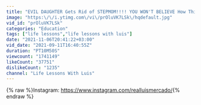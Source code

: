 ```yaml
---
title: "EVIL DAUGHTER Gets Rid of STEPMOM!!!! YOU WON'T BELIEVE How This Ends!!!!"
image: "https:\/\/i.ytimg.com\/vi\/prOluVK7LSk\/hqdefault.jpg"
vid_id: "prOluVK7LSk"
categories: "Education"
tags: ["life lessons","life lessons with luis"]
date: "2021-11-06T20:41:22+03:00"
vid_date: "2021-09-11T16:40:55Z"
duration: "PT10M50S"
viewcount: "1741149"
likeCount: "37751"
dislikeCount: "1235"
channel: "Life Lessons With Luis"
---
```

{% raw %}Instagram: <a rel="nofollow" target="blank" href="https://www.instagram.com/realluismercado/">https://www.instagram.com/realluismercado/</a>{% endraw %}

